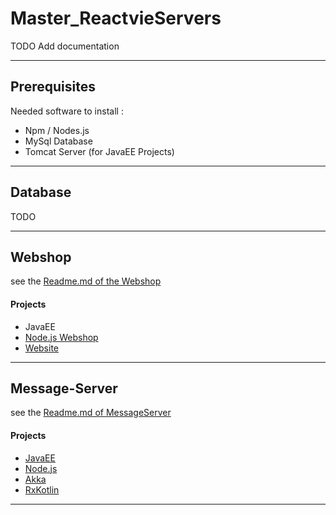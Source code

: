 # Master_ReactvieServers
TODO Add documentation

---
## Prerequisites
Needed software to install :
* Npm / Nodes.js
* MySql Database
* Tomcat Server (for JavaEE Projects)

---
## Database
TODO 

---
## Webshop
see the [Readme.md of the Webshop ](/WebShop/)
#### Projects
 - JavaEE
 - [Node.js Webshop](/WebShop/Node.js)
 - [Website](/WebShop/WebsiteInterface)
 ---
## Message-Server
see the [Readme.md of MessageServer ](/MessageServer/)
#### Projects
- [JavaEE](/MessageServer/JavaEE)
- [Node.js](/MessageServer/Node.js)
- [Akka](/MessageServer/Akka)
- [RxKotlin](/MessageServer/RxKotlin)
---
